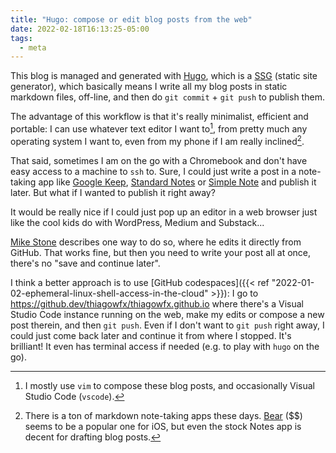 ```yaml
---
title: "Hugo: compose or edit blog posts from the web"
date: 2022-02-18T16:13:25-05:00
tags:
  - meta
---
```


This blog is managed and generated with [Hugo](https://gohugo.io), which is
a [SSG](https://jamstack.org/generators/) (static site generator), which
basically means I write all my blog posts in static markdown files, off-line,
and then do `git commit` + `git push` to publish them.

The advantage of this workflow is that it's really minimalist, efficient and
portable: I can use whatever text editor I want to[^1], from pretty much any
operating system I want to, even from my phone if I am really inclined[^2].

That said, sometimes I am on the go with a Chromebook and don't have easy
access to a machine to `ssh` to. Sure, I could just write a post in
a note-taking app like [Google Keep](https://keep.google.com/), [Standard
Notes](https://standardnotes.com) or [Simple Note](https://simplenote.com) and
publish it later. But what if I wanted to publish it right away?

It would be really nice if I could just pop up an editor in a web browser just like the cool kids do with WordPress, Medium and Substack...

[Mike Stone](https://mikestone.me/creating-on-github/) describes one way to do so, where he edits it directly from GitHub. That works fine, but then you need to write your post all at once, there's no "save and continue later".

I think a better approach is to use [GitHub codespaces]({{< ref "2022-01-02-ephemeral-linux-shell-access-in-the-cloud" >}}): I go to https://github.dev/thiagowfx/thiagowfx.github.io where there's a Visual Studio Code instance running on the web, make my edits or compose a new post therein, and then `git push`. Even if I don't want to `git push` right away, I could just come back later and continue it from where I stopped. It's brilliant! It even has terminal access if needed (e.g. to play with `hugo` on the go).

<!--more-->

[^1]: I mostly use `vim` to compose these blog posts, and occasionally Visual
  Studio Code (`vscode`).
[^2]: There is a ton of markdown note-taking apps these days.
  [Bear](https://bear.app) ($$) seems to be a popular one for iOS, but even the
  stock Notes app is decent for drafting blog posts.
